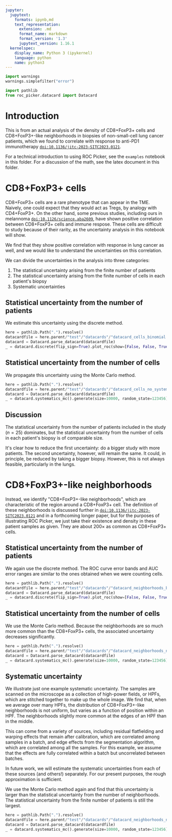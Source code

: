 ```yaml
---
jupyter:
  jupytext:
    formats: ipynb,md
    text_representation:
      extension: .md
      format_name: markdown
      format_version: '1.3'
      jupytext_version: 1.16.1
  kernelspec:
    display_name: Python 3 (ipykernel)
    language: python
    name: python3
---
```


```python
import warnings
warnings.simplefilter("error")
```

```python
import pathlib
from roc_picker.datacard import Datacard
```

# Introduction


This is from an actual analysis of the density of CD8+FoxP3+ cells and CD8+FoxP3+-like neighborhoods in biopsies of non-small-cell lung cancer patients, which we found to correlate with response to anti-PD1 immunotherapy [`doi:10.1136/jitc-2023-SITC2023.0121`](https://doi.org/10.1136/jitc-2023-SITC2023.0121).

For a technical introduction to using ROC Picker, see the `examples` notebook in this folder.  For a discussion of the math, see the latex document in this folder.


# CD8+FoxP3+ cells

CD8+FoxP3+ cells are a rare phenotype that can appear in the TME.  Naively, one could expect that they would act as Tregs, by analogy with CD4+FoxP3+.  On the other hand, some previous studies, including ours in melannoma [`doi:10.1126/science.aba2609`](https://doi.org/10.1126/science.aba2609), have shown positive correlation between CD8+FoxP3+ cells and immune respose.  These cells are difficult to study because of their rarity, as the uncertainty analysis in this notebook will show.

We find that they show positive correlation with response in lung cancer as well, and we would like to understand the uncertainties on this correlation.


We can divide the uncertainties in the analysis into three categories:
1. The statistical uncertainty arising from the finite number of patients
2. The statistical uncertainty arising from the finite number of cells in each patient's biopsy
3. Systematic uncertainties


## Statistical uncertainty from the number of patients

We estimate this uncertainty using the discrete method.

```python
here = pathlib.Path(".").resolve()
datacardfile = here.parent/"test"/"datacards"/"datacard_cells_binomial.txt"
datacard = Datacard.parse_datacard(datacardfile)
_ = datacard.discrete(flip_sign=True).plot_roc(show=[False, False, True])
```

## Statistical uncertainty from the number of cells

We propagate this uncertainty using the Monte Carlo method.

```python
here = pathlib.Path(".").resolve()
datacardfile = here.parent/"test"/"datacards"/"datacard_cells_no_systematics.txt"
datacard = Datacard.parse_datacard(datacardfile)
_ = datacard.systematics_mc().generate(size=10000, random_state=123456).plot()
```

## Discussion

The statistical uncertainty from the number of patients included in the study ($n=25$) dominates, but the statistical uncertainty from the number of cells in each patient's biopsy is of comparable size.

It's clear how to reduce the first uncertainty: do a bigger study with more patients.  The second uncertainty, however, will remain the same.  It could, in principle, be reduced by taking a bigger biopsy.  However, this is not always feasible, particularly in the lungs.


# CD8+FoxP3+-like neighborhoods

Instead, we identify "CD8+FoxP3+-like neighborhoods", which are characteristic of the region around a CD8+FoxP3+ cell.  The definition of these neighborhoods is discussed further in [`doi:10.1136/jitc-2023-SITC2023.0121`](https://doi.org/10.1136/jitc-2023-SITC2023.0121) and in a forthcoming longer paper, but for the purposes of illustrating ROC Picker, we just take their existence and density in these patient samples as given.  They are about $200\times$ as common as CD8+FoxP3+ cells.


## Statistical uncertainty from the number of patients

We again use the discrete method.  The ROC curve error bands and AUC error ranges are similar to the ones obtained when we were counting cells.

```python
here = pathlib.Path(".").resolve()
datacardfile = here.parent/"test"/"datacards"/"datacard_neighborhoods_binomial.txt"
datacard = Datacard.parse_datacard(datacardfile)
_ = datacard.discrete(flip_sign=True).plot_roc(show=[False, False, True])
```

## Statistical uncertainty from the number of cells

We use the Monte Carlo method.  Because the neighborhoods are so much more common than the CD8+FoxP3+ cells, the associated uncertainty decreases significantly.

```python
here = pathlib.Path(".").resolve()
datacardfile = here.parent/"test"/"datacards"/"datacard_neighborhoods_no_systematics.txt"
datacard = Datacard.parse_datacard(datacardfile)
_ = datacard.systematics_mc().generate(size=10000, random_state=123456).plot(show=True)
```

## Systematic uncertainty

We illustrate just one example systematic uncertainty.  The samples are scanned on the microscope as a collection of high-power fields, or HPFs, which are stitched together to make up the whole image.  We find that, when we average over many HPFs, the distribution of CD8+FoxP3+-like neighborhoods is not uniform, but varies as a function of position within an HPF.  The neighborhoods slightly more common at the edges of an HPF than in the middle.

This can come from a variety of sources, including residual flatfielding and warping effects that remain after calibration, which are correlated among samples in a batch, and edge effects from the segmentation algorithm, which are correlated among all the samples.  For this example, we assume that the effects are fully correlated within a batch but uncorrelated between batches.

In future work, we will estimate the systematic uncertainties from each of these sources (and others!) separately.  For our present purposes, the rough approximation is sufficient.

We use the Monte Carlo method again and find that this uncertainty is larger than the statistical uncertainty from the number of neighborhoods.  The statistical uncertainty from the finite number of patients is still the largest.

```python
here = pathlib.Path(".").resolve()
datacardfile = here.parent/"test"/"datacards"/"datacard_neighborhoods_no_poisson_uncertainty.txt"
datacard = Datacard.parse_datacard(datacardfile)
_ = datacard.systematics_mc().generate(size=10000, random_state=123456).plot(show=True)
```
